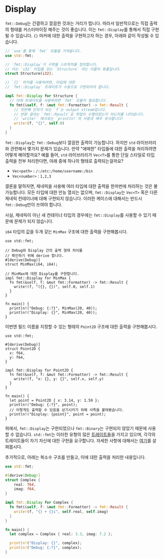 # Display

`fmt::Debug`는 간결하고 깔끔한 것과는 거리가 멉니다. 따라서 일반적으로는 직접 출력의 형태를 커스터마이징 해주는 것이 좋습니다. 이는 `fmt::Display`를 통해서 직접 구현될 수 있습니다. `{}` 마커에 대한 출력을 구현하고자 하는 경우, 아래와 같이 작성될 수 있습니다.

```rust
// `use`를 통해 `fmt` 모듈을 가져옵니다.
use std::fmt;

// `fmt::Display`가 구현될 스트럭처를 정의합니다.
// 이는 `i32` 타입을 갖는 `Structure` 라는 이름의 튜플입니다.
struct Structure(i32);

// `{}` 마커를 사용하려면, 타입에 대한 
// `fmt::Display` 트레이트가 수동으로 구현되어야 합니다.

impl fmt::Display for Structure {
  // 아래 트레이트를 사용하려면 `fmt` 모듈이 필요합니다.
  fn fmt(&self, f: &mut fmt::Formatter) -> fmt::Result {
    // 첫번째 인자가 되는 `f`는 output stream입니다.
    // 반환 결과는 `fmt::Result`로 작업이 수행되었는지 아닌지를 나타냅니다.
    // `write!` 매크로는 `println!`의 사용과 매우 유사합니다!
    write!(f, "{}", self.0)
  }
}
```

`fmt::Display`는 `fmt::Debug`보다 깔끔한 출력이 가능합니다. 하지만 `std` 라이브러리와 관련해서 몇가지 문제가 있습니다. 만약 "애매한" 타입들에 대한 출력을 처리하려면 어떻게 해야할까요? 예를 들어, `std` 라이브러리가 `Vec<T>`를 통한 단일 스타일로 타입 출력을 전부 처리한다면, 아래 중에 하나의 형태로 출력되는걸까요?

- `Vec<path>` : `/:/etc:/home/username:/bin`
- `Vec<number>` : `1,2,3`

결론을 말하자면, 제네릭을 사용해 여러 타입에 대한 출력을 한꺼번에 처리하는 것은 불가능합니다. 모든 타입에 대한 만능 열쇠는 없으며, `fmt::Display`는 `Vec<T>` 혹은 다른 제네릭 컨테이너에 대해 구현되지 않습니다. 이러한 케이스에 대해서는 반드시 `fmt::Debug`만이 쓰여야 합니다.

사실, 제네릭이 아닌 새 컨테이너 타입의 경우에는 `fmt::Display`를 사용할 수 있기 때문에 문제가 되지 않습니다.

`i64` 타입의 값을 두개 갖는 `MinMax` 구조에 대한 출력을 구현해봅시다.

```rust,editable
use std::fmt;

// Debug와 Display 간의 출력 형태 차이를
// 확인하기 위해 derive 합니다.
#[derive(Debug)]
struct MinMax(i64, i64);

// MinMax에 대한 Display를 구현합니다.
impl fmt::Display for MinMax {
  fn fmt(&self, f: &mut fmt::Formatter) -> fmt::Result {
    write!(f, "({}, {})", self.0, self.1)
  }
}

fn main() {
  println!("Debug: {:?}", MinMax(20, 40));
  println!("Display: {}", MinMax(20, 40));
}
```

이번엔 필드 이름을 지정할 수 있는 형태의 `Point2D` 구조에 대한 출력을 구현해봅시다.

```rust,editable
use std::fmt;

#[derive(Debug)]
struct Point2D {
  x: f64,
  y: f64,
}

impl fmt::Display for Point2D {
  fn fmt(&self, f: &mut fmt::Formatter) -> fmt::Result {
    write!(f, "x: {}, y: {}", self.x, self.y)
  }
}

fn main() {
  let point = Point2D { x: 3.14, y: 1.59 };
  println!("Debug: {:?}", point);
  // 이렇게도 출력할 수 있음을 상기시키기 위해 사족을 붙여봤습니다.
  println!("Display: {point}", point = point);
}
```

위에서, `fmt::Display`는 구현되었으나 `fmt::Binary`는 구현되지 않았기 때문에 사용할 수 없습니다. `std::fmt`는 이러한 유형의 많은 [트레이트들](https://doc.rust-lang.org/stable/rust-by-example/trait.html)을 가지고 있으며, 각각의 트레이트들이 자기 자신에 대한 구현을 요구합니다. 자세한 사항에 대해서는 [여기](https://doc.rust-lang.org/std/fmt/)를 살펴봅시다.

추가적으로, 아래는 복소수 구조를 만들고, 이에 대한 출력을 처리한 내용입니다.

```rust
use std::fmt;

#[derive(Debug)]
struct Complex {
    real: f64,
    imag: f64,
}

impl fmt::Display for Complex {
  fn fmt(&self, f: &mut fmt::Formatter) -> fmt::Result {
    write!(f, "{} + {}i", self.real, self.imag)
  }
}

fn main() {
  let complex = Complex { real: 3.3, imag: 7.2 };

  println!("Display: {}", complex);
  println!("Debug: {:?}", complex);
}
```